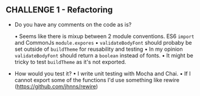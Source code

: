 ## CHALLENGE 1 - Refactoring

- Do you have any comments on the code as is?

  • Seems like there is mixup between 2 module conventions. ES6 `import` and CommonJs `module.expores`
  • `validateBodyFont` should probaby be set outside of `buildTheme` for reusability and testing
  • In my opinion `validateBodyFont` should return a `boolean` instead of fonts.
  • It might be tricky to test `buildTheme` as it's not exported.

- How would you test it?
  • I write unit testing with Mocha and Chai.
  • If I cannot export some of the functions I'd use something like rewire (https://github.com/jhnns/rewire)
